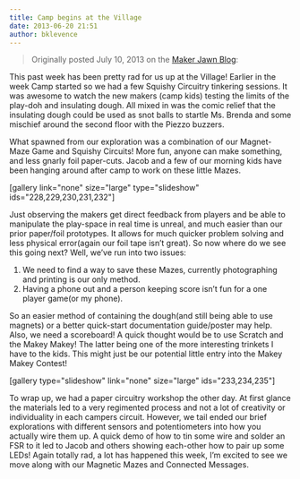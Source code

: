 ```yaml
---
title: Camp begins at the Village
date: 2013-06-20 21:51
author: bklevence
---
```

<blockquote>Originally posted July 10, 2013 on the <a href="http://makerjawn.org/blog/2013/07/10/camp-begins-at-the-village/">Maker Jawn Blog</a>:</blockquote>
This past week has been pretty rad for us up at the Village! Earlier in the week Camp started so we had a few Squishy Circuitry tinkering sessions. It was awesome to watch the new makers (camp kids) testing the limits of the play-doh and insulating dough. All mixed in was the comic relief that the insulating dough could be used as snot balls to startle Ms. Brenda and some mischief around the second floor with the Piezzo buzzers.

What spawned from our exploration was a combination of our Magnet-Maze Game and Squishy Circuits! More fun, anyone can make something, and less gnarly foil paper-cuts. Jacob and a few of our morning kids have been hanging around after camp to work on these little Mazes.

[gallery link="none" size="large" type="slideshow" ids="228,229,230,231,232"]

Just observing the makers get direct feedback from players and be able to manipulate the play-space in real time is unreal, and much easier than our prior paper/foil prototypes. It allows for much quicker problem solving and less physical error(again our foil tape isn’t great). So now where do we see this going next? Well, we’ve run into two issues:
<ol>
 	<li>We need to find a way to save these Mazes, currently photographing and printing is our only method.</li>
 	<li>Having a phone out and a person keeping score isn’t fun for a one player game(or my phone).</li>
</ol>
So an easier method of containing the dough(and still being able to use magnets) or a better quick-start documentation guide/poster may help. Also, we need a scoreboard! A quick thought would be to use Scratch and the Makey Makey! The latter being one of the more interesting trinkets I have to the kids. This might just be our potential little entry into the Makey Makey Contest!

[gallery type="slideshow" link="none" size="large" ids="233,234,235"]

To wrap up, we had a paper circuitry workshop the other day. At first glance the materials led to a very regimented process and not a lot of creativity or individuality in each campers circuit. However, we tail ended our brief explorations with different sensors and potentiometers into how you actually wire them up. A quick demo of how to tin some wire and solder an FSR to it led to Jacob and others showing each-other how to pair up some LEDs! Again totally rad, a lot has happened this week, I’m excited to see we move along with our Magnetic Mazes and Connected Messages.
